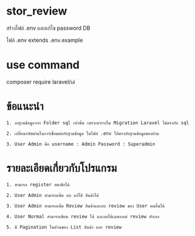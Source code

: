 # stor_review
สร้างไฟล์ .env และแก้ไข password DB

ไฟล์ .env extends .env.example

# use command

composer require laravel/ui

# ข้อแนะนำ
	1. ลงฐานข้อมูลจาก Folder sql เท่านั้น เพราะตารางใน Migration Laravel ไม่ตรงกับ sql
	
	2. เปลี่ยนรหัสผ่านในการเชื่อมต่อกับฐานข้อมูล ในไฟล์ .env ให้ตรงกับฐานข้อมูลของท่าน
	
	3. User Admin คือ username : Admin Password : Superadmin
  
  
# รายละเอียดเกี่ยวกับโปรแกรม
	1. สามารถ register สมาชิกได้
	
	2. User Admin สามารถเพิ่ม ลบ แก้ไข้ สินค้าได้
	
	3. User Admin สามารถเพิ่ม Review สินค้าและลบ review ของ User คนอื่นได้
	
	4. User Normal สามารถเขียน review ได้ และลบได้เฉพาะแค่ review ตัวเอง
	
	5. มี Pagination ในส่วนของ List สินค้า และ review
